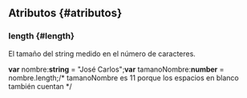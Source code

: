 ## Atributos {#atributos}

### length {#length}

El tamaño del string medido en el número de caracteres.

**var** nombre:**string** = "José Carlos";**var** tamanoNombre:**number** = nombre.length;/* tamanoNombre es 11 porque los espacios en blanco también cuentan */